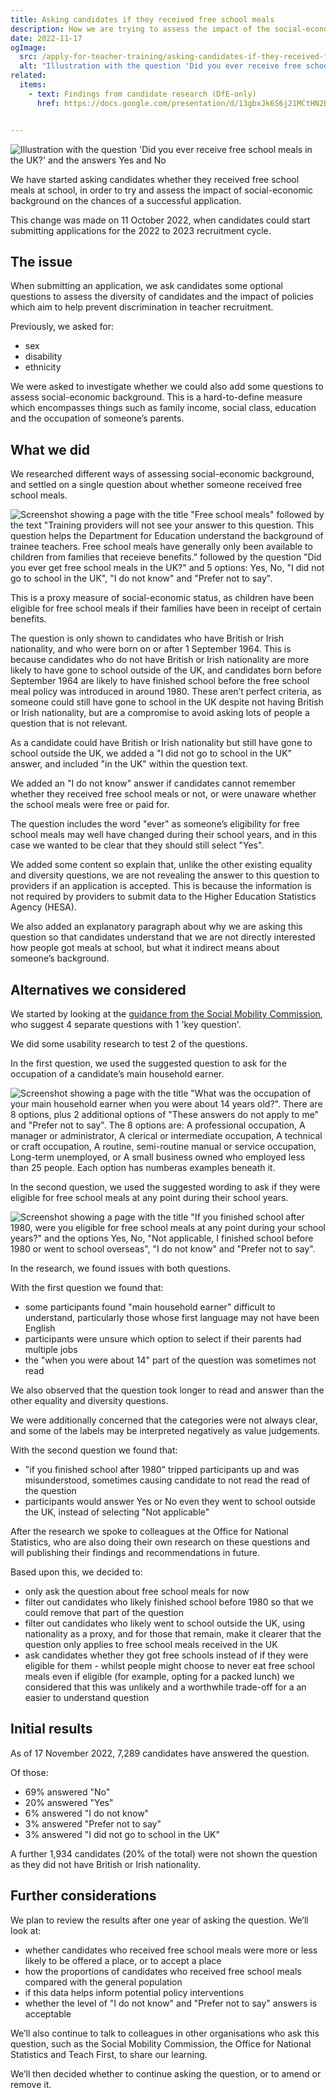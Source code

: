 ```yaml
---
title: Asking candidates if they received free school meals
description: How we are trying to assess the impact of the social-economic background of candidates on their chances of success.
date: 2022-11-17
ogImage:
  src: /apply-for-teacher-training/asking-candidates-if-they-received-free-school-meals/free-school-meals-illustration.png
  alt: "Illustration with the question 'Did you ever receive free school meals in the UK?' and the answers Yes and No"
related:
  items:
    - text: Findings from candidate research (DfE-only)
      href: https://docs.google.com/presentation/d/13gbxJk6S6j21MCtHN2B4E4-NM_BydZWqIX9SycDYoEk/edit?usp=sharing


---
```

![Illustration with the question 'Did you ever receive free school meals in the UK?' and the answers Yes and No](free-school-meals-illustration.png)

We have started asking candidates whether they received free school meals at school, in order to try and assess the impact of social-economic background on the chances of a successful application.

This change was made on 11 October 2022, when candidates could start submitting applications for the 2022 to 2023 recruitment cycle.

## The issue

When submitting an application, we ask candidates some optional questions to assess the diversity of candidates and the impact of policies which aim to help prevent discrimination in teacher recruitment.

Previously, we asked for:

* sex
* disability
* ethnicity

We were asked to investigate whether we could also add some questions to assess social-economic background. This is a hard-to-define measure which encompasses things such as family income, social class, education and the occupation of someone’s parents.

## What we did

We researched different ways of assessing social-economic background, and settled on a single question about whether someone received free school meals.

![Screenshot showing a page with the title "Free school meals" followed by the text "Training providers will not see your answer to this question. This question helps the Department for Education understand the background of trainee teachers. Free school meals have generally only been available to children from families that receieve benefits." followed by the question "Did you ever get free school meals in the UK?" and 5 options: Yes, No, "I did not go to school in the UK", "I do not know" and "Prefer not to say".](free-school-meals-question.png "New question asking whether a candidate received free school meals")

This is a proxy measure of social-economic status, as children have been eligible for free school meals if their families have been in receipt of certain benefits.

The question is only shown to candidates who have British or Irish nationality, and who were born on or after 1 September 1964. This is because candidates who do not have British or Irish nationality are more likely to have gone to school outside of the UK, and candidates born before September 1964 are likely to have finished school before the free school meal policy was introduced in around 1980. These aren’t perfect criteria, as someone could still have gone to school in the UK despite not having British or Irish nationality, but are a compromise to avoid asking lots of people a question that is not relevant.

As a candidate could have British or Irish nationality but still have gone to school outside the UK, we added a "I did not go to school in the UK" answer, and included "in the UK" within the question text.

We added an "I do not know" answer if candidates cannot remember whether they received free school meals or not, or were unaware whether the school meals were free or paid for.

The question includes the word "ever" as someone’s eligibility for free school meals may well have changed during their school years, and in this case we wanted to be clear that they should still select "Yes".

We added some content so explain that, unlike the other existing equality and diversity questions, we are not revealing the answer to this question to providers if an application is accepted. This is because the information is not required by providers to submit data to the Higher Education Statistics Agency (HESA).

We also added an explanatory paragraph about why we are asking this question so that candidates understand that we are not directly interested how people got meals at school, but what it indirect means about someone’s background.

## Alternatives we considered

We started by looking at the [guidance from the Social Mobility Commission](https://socialmobilityworks.org/toolkit/measurement/), who suggest 4 separate questions with 1 'key question'.

We did some usability research to test 2 of the questions.

In the first question, we used the suggested question to ask for the occupation of a candidate’s main household earner.

![Screenshot showing a page with the title "What was the occupation of your main household earner when you were about 14 years old?". There are 8 options, plus 2 additional options of "These answers do not apply to me" and "Prefer not to say". The 8 options are: A professional occupation, A manager or administrator, A clerical or intermediate occupation, A technical or craft occupation, A routine, semi-routine manual or service occupation, Long-term unemployed, or A small business owned who employed less than 25 people. Each option has numberas examples beneath it.](main-householder-occupation.png "A question we tested to ask for the occupation of a candidate’s main household earner")

In the second question, we used the suggested wording to ask if they were eligible for free school meals at any point during their school years.

![Screenshot showing a page with the title "If you finished school after 1980, were you eligible for free school meals at any point during your school years?" and the options Yes, No, "Not applicable, I finished school before 1980 or went to school overseas", "I do not know" and "Prefer not to say".](eligible-for-free-school-meals.png "A question we tested to ask candidates if they were eligible for free school meals")

In the research, we found issues with both questions.

With the first question we found that:

* some participants found "main household earner" difficult to understand, particularly those whose first language may not have been English
* participants were unsure which option to select if their parents had multiple jobs
* the "when you were about 14" part of the question was sometimes not read

We also observed that the question took longer to read and answer than the other equality and diversity questions.

We were additionally concerned that the categories were not always clear, and some of the labels may be interpreted negatively as value judgements.

With the second question we found that:

* "if you finished school after 1980" tripped participants up and was misunderstood, sometimes causing candidate to not read the read of the question
* participants would answer Yes or No even they went to school outside the UK, instead of selecting "Not applicable"

After the research we spoke to colleagues at the Office for National Statistics, who are also doing their own research on these questions and will publishing their findings and recommendations in future.

Based upon this, we decided to:

* only ask the question about free school meals for now
* filter out candidates who likely finished school before 1980 so that we could remove that part of the question
* filter out candidates who likely went to school outside the UK, using nationality as a proxy, and for those that remain, make it clearer that the question only applies to free school meals received in the UK
* ask candidates whether they got free schools instead of if they were eligible for them - whilst people might choose to never eat free school meals even if eligible (for example, opting for a packed lunch) we considered that this was unlikely and a worthwhile trade-off for a an easier to understand question

## Initial results

As of 17 November 2022, 7,289 candidates have answered the question.

Of those:

* 69% answered "No"
* 20% answered "Yes"
* 6% answered "I do not know"
* 3% answered "Prefer not to say"
* 3% answered "I did not go to school in the UK"

A further 1,934 candidates (20% of the total) were not shown the question as they did not have British or Irish nationality.

## Further considerations

We plan to review the results after one year of asking the question. We’ll look at:

* whether candidates who received free school meals were more or less likely to be offered a place, or to accept a place
* how the proportions of candidates who received free school meals compared with the general population
* if this data helps inform potential policy interventions
* whether the level of "I do not know" and "Prefer not to say" answers is acceptable

We’ll also continue to talk to colleagues in other organisations who ask this question, such as the Social Mobility Commission, the Office for National Statistics and Teach First, to share our learning.

We’ll then decided whether to continue asking the question, or to amend or remove it.
